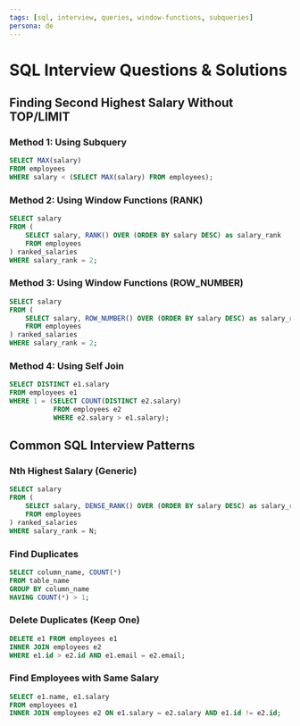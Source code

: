 ```yaml
---
tags: [sql, interview, queries, window-functions, subqueries]
persona: de
---
```


# SQL Interview Questions & Solutions

## Finding Second Highest Salary Without TOP/LIMIT

### Method 1: Using Subquery
```sql
SELECT MAX(salary) 
FROM employees 
WHERE salary < (SELECT MAX(salary) FROM employees);
```

### Method 2: Using Window Functions (RANK)
```sql
SELECT salary 
FROM (
    SELECT salary, RANK() OVER (ORDER BY salary DESC) as salary_rank
    FROM employees
) ranked_salaries 
WHERE salary_rank = 2;
```

### Method 3: Using Window Functions (ROW_NUMBER)
```sql
SELECT salary 
FROM (
    SELECT salary, ROW_NUMBER() OVER (ORDER BY salary DESC) as salary_rank
    FROM employees
) ranked_salaries 
WHERE salary_rank = 2;
```

### Method 4: Using Self Join
```sql
SELECT DISTINCT e1.salary
FROM employees e1
WHERE 1 = (SELECT COUNT(DISTINCT e2.salary) 
           FROM employees e2 
           WHERE e2.salary > e1.salary);
```

## Common SQL Interview Patterns

### Nth Highest Salary (Generic)
```sql
SELECT salary 
FROM (
    SELECT salary, DENSE_RANK() OVER (ORDER BY salary DESC) as salary_rank
    FROM employees
) ranked_salaries 
WHERE salary_rank = N;
```

### Find Duplicates
```sql
SELECT column_name, COUNT(*)
FROM table_name
GROUP BY column_name
HAVING COUNT(*) > 1;
```

### Delete Duplicates (Keep One)
```sql
DELETE e1 FROM employees e1
INNER JOIN employees e2 
WHERE e1.id > e2.id AND e1.email = e2.email;
```

### Find Employees with Same Salary
```sql
SELECT e1.name, e1.salary
FROM employees e1
INNER JOIN employees e2 ON e1.salary = e2.salary AND e1.id != e2.id;
```

